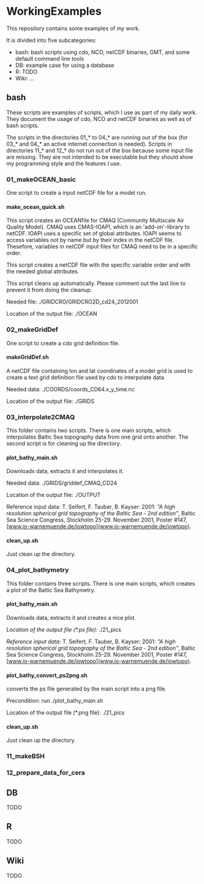 # WorkingExamples
This repository contains some examples of my work.

It is divided into five subcategories:

   * bash: bash scripts using cdo, NCO, netCDF binaries, GMT, and some default
            command line tools
   * DB: example case for using a database
   * R: TODO
   * Wiki: ...

## bash

These scripts are examples of scripts, which I use as part of my daily 
work. They document the usage of cdo, NCO and netCDF binaries as well as
of bash scripts.

The scripts in the directories 01_* to 04_* are running out of the box (for 
03_* and 04_* an active internet connection is needed). Scripts in directories 
11_* and 12_* do not run out of the box because some input file are missing. 
They are not intended to be executable but they should show my programming 
style and the features I use. 

### 01_makeOCEAN_basic

One script to create a input netCDF file for a model run.

#### make_ocean_quick.sh 
This script creates an OCEANfile for CMAQ (Community Multiscale Air Quality 
Model). CMAQ uses CMAS-IOAPI, which is an 'add-on'-library to netCDF. IOAPI 
uses a specific set of global attributes. IOAPI seems to access variables not 
by name but by their index in the netCDF file. Thesefore, variables in netCDF 
input files for CMAQ need to be in a specific order.

This script creates a netCDF file with the specific variable order and with 
the needed global attributes.

This script cleans up automatically. Please comment out the last line to 
prevent it from doing the cleanup.

Needed file: ./GRIDCRO/GRIDCRO2D_cd24_2012001

Location of the output file: ./OCEAN


### 02_makeGridDef

One script to create a cdo grid definition file.

#### makeGridDef.sh 
A netCDF file containing lon and lat coordinates of a model grid is used to 
create a text grid definition file used by cdo to interpolate data.

Needed data: ./COORDS/coords_CD64.x_y_time.nc

Location of the output file: ./GRIDS


### 03_interpolate2CMAQ

This folder contains two scripts. There is one main scripts, which 
interpolates Baltic Sea topography data from one grid onto another.
The second script is for cleaning up the directory.

#### plot_bathy_main.sh 
Downloads data, extracts it and interpolates it.

Needed data: ./GRIDS/griddef_CMAQ_CD24

Location of the output file: ./OUTPUT

Reference input data:
T. Seifert, F. Tauber, B. Kayser: 2001: *"A high resolution spherical grid topography of the Baltic Sea - 2nd edition"*, Baltic Sea Science Congress, Stockholm 25-29. November 2001, Poster #147, [www.io-warnemuende.de/iowtopo](www.io-warnemuende.de/iowtopo). 

#### clean_up.sh
Just clean up the directory.


### 04_plot_bathymetry

This folder contains three scripts. There is one main scripts, which creates 
a plot of the Baltic Sea Bathymetry.

#### plot_bathy_main.sh
Downloads data, extracts it and creates a nice plot.

_Location of the output file (*.ps file):_ ./21_pics

_Reference input data:_
T. Seifert, F. Tauber, B. Kayser: 2001: *"A high resolution spherical grid topography of the Baltic Sea - 2nd edition"*, Baltic Sea Science Congress, Stockholm 25-29. November 2001, Poster #147, [www.io-warnemuende.de/iowtopo](www.io-warnemuende.de/iowtopo). 

#### plot_bathy_convert_ps2png.sh 
converts the ps file generated by the main script into a png file.

Precondition: run ./plot_bathy_main.sh

Location of the output file (*.png file): ./21_pics

#### clean_up.sh
Just clean up the directory.


### 11_makeBSH




### 12_prepare_data_for_cera






## DB

TODO


## R

TODO


## Wiki

TODO
